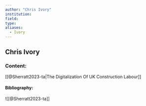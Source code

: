 ```yaml
---
author: "Chris Ivory"
institution:
field:
type:
aliases:
  - Ivory
---
```


## Chris Ivory

### Content:
[[@Sherratt2023-ta|The Digitalization Of UK Construction Labour]]

#### Bibliography:

![[@Sherratt2023-ta]]